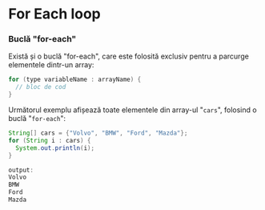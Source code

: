 # For Each loop

### Buclă "for-each"

Există și o buclă "for-each", care este folosită exclusiv pentru a parcurge elementele dintr-un array:

```java
for (type variableName : arrayName) {
  // bloc de cod
}
```

Următorul exemplu afișează toate elementele din array-ul "`cars`", folosind o buclă "`for-each`":

```java
String[] cars = {"Volvo", "BMW", "Ford", "Mazda"};
for (String i : cars) {
  System.out.println(i);
}

output:
Volvo
BMW
Ford
Mazda
```




